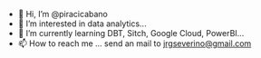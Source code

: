 - 👋 Hi, I’m @piracicabano
- 👀 I’m interested in data analytics...
- 🌱 I’m currently learning DBT, Sitch, Google Cloud, PowerBI...
- 📫 How to reach me ... send an mail to jrgseverino@gmail.com

<!---
piracicabano/piracicabano is a ✨ special ✨ repository because its `README.md` (this file) appears on your GitHub profile.
You can click the Preview link to take a look at your changes.
--->
